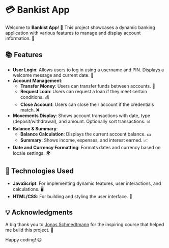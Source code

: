 # 💳 Bankist App

Welcome to **Bankist App**! 🎉 This project showcases a dynamic banking application with various features to manage and display account information. 🚀

## 📚 Features

- **User Login**: Allows users to log in using a username and PIN. Displays a welcome message and current date. 🏦
- **Account Management**:
  - **Transfer Money**: Users can transfer funds between accounts. 💸
  - **Request Loan**: Users can request a loan if they meet certain conditions. 💰
  - **Close Account**: Users can close their account if the credentials match. ❌
- **Movements Display**: Shows account transactions with date, type (deposit/withdrawal), and amount. Optionally sort transactions. 📊
- **Balance & Summary**:
  - **Balance Calculation**: Displays the current account balance. 💵
  - **Summary**: Shows income, expenses, and interest earned. 📈
- **Date and Currency Formatting**: Formats dates and currency based on locale settings. 🌍

## 🎨 Technologies Used

- **JavaScript**: For implementing dynamic features, user interactions, and calculations. 🖥️
- **HTML/CSS**: For building and styling the user interface. 🎨

## 💡 Acknowledgments

A big thank you to [Jonas Schmedtmann](https://www.udemy.com/user/jonasschmedtmann/) for the inspiring course that helped me build this project. 🙏

Happy coding! 😃
